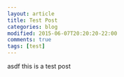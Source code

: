 ```yaml
---
layout: article
title: Test Post
categories: blog
modified: 2015-06-07T20:20:20-22:00
comments: true
tags: [test]
---
```



asdf this is a test post 